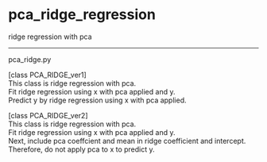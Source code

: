 # pca_ridge_regression
ridge regression with pca<br>

------------------------------
pca_ridge.py<br>

[class PCA_RIDGE_ver1]<br>
This class is ridge regression with pca.<br>
Fit ridge regression using x with pca applied and y.<br>
Predict y by ridge regression using x with pca applied.<br>

[class PCA_RIDGE_ver2]<br>
This class is ridge regression with pca.<br>
Fit ridge regression using x with pca applied and y.<br>
Next, include pca coeffcient and mean in ridge coefficient and intercept.<br>
Therefore, do not apply pca to x to predict y.<br>
